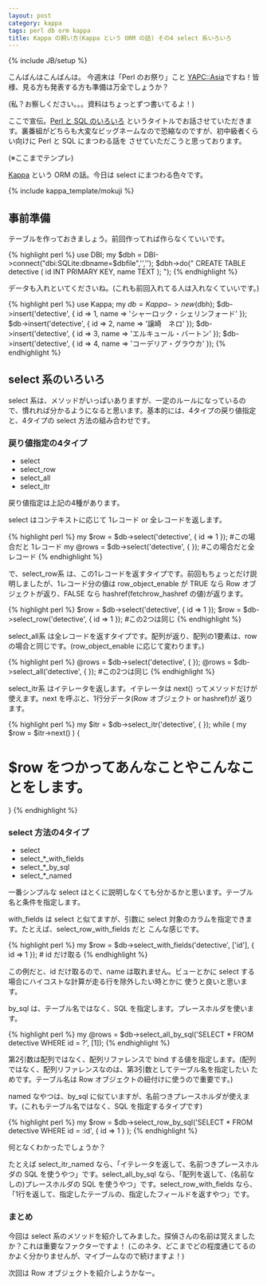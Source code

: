 ```yaml
---
layout: post
category: kappa
tags: perl db orm kappa
title: Kappa の飼い方(Kappa という ORM の話) その4 select 系いろいろ
---
```

{% include JB/setup %}

こんばんはこんばんは。
今週末は「Perl のお祭り」こと [YAPC::Asia](http://yapcasia.org/2012/)ですね！皆様、見る方も発表する方も準備は万全でしょうか？

(私？お察しください。。。資料はちょっとずつ書いてるよ！)

ここで宣伝。[Perl と SQL のいろいろ](http://yapcasia.org/2012/talk/show/863251ce-d870-11e1-924a-0d4e6aeab6a4)
というタイトルでお話させていただきます。裏番組がどちらも大変なビッグネームなので恐縮なのですが、初中級者くらい向けに Perl と SQL にまつわる話を
させていただこうと思っております。

(※ここまでテンプレ)

[Kappa](https://github.com/tsucchi/p5-Kappa) という ORM の話。今日は select にまつわる色々です。

{% include kappa_template/mokuji %}
## 事前準備
テーブルを作っておきましょう。前回作ってれば作らなくていいです。

{% highlight perl %}
use DBI;
my $dbh = DBI->connect("dbi:SQLite:dbname=$dbfile",'','');
$dbh->do("
CREATE TABLE detective (
  id    INT PRIMARY KEY,
  name  TEXT
);
");
{% endhighlight %}

データも入れといてくださいね。(これも前回入れてる人は入れなくていいです。)

{% highlight perl %}
use Kappa;
my $db = Kappa->new($dbh);
$db->insert('detective', { id => 1, name => 'シャーロック・シェリンフォード' });
$db->insert('detective', { id => 2, name => '譲崎　ネロ' });
$db->insert('detective', { id => 3, name => 'エルキュール・バートン' });
$db->insert('detective', { id => 4, name => 'コーデリア・グラウカ' });
{% endhighlight %}

## select 系のいろいろ
select 系は、メソッドがいっぱいありますが、一定のルールになっているので、慣れれば分かるようになると思います。基本的には、4タイプの戻り値指定と、4タイプの select 方法の組み合わせです。

### 戻り値指定の4タイプ
- select
- select_row
- select_all
- select_itr

戻り値指定は上記の4種があります。

select はコンテキストに応じて 1レコード or 全レコードを返します。

{% highlight perl %}
my $row  = $db->select('detective', { id => 1 }); #この場合だと 1レコード
my @rows = $db->select('detective', { });         #この場合だと全レコード
{% endhighlight %}

で、select_row系 は、この1レコードを返すタイプです。前回もちょっとだけ説明しましたが、1レコード分の値は row\_object\_enable が TRUE なら Row オブジェクトが返り、FALSE なら hashref(fetchrow\_hashref の値)が返ります。

{% highlight perl %}
$row = $db->select('detective',     { id => 1 }); 
$row = $db->select_row('detective', { id => 1 }); #この2つは同じ
{% endhighlight %}

select_all系 は全レコードを返すタイプです。配列が返り、配列の1要素は、row の場合と同じです。(row\_object\_enable に応じて変わります。)

{% highlight perl %}
@rows = $db->select('detective',     { });
@rows = $db->select_all('detective', { }); #この2つは同じ
{% endhighlight %}

select_itr系 はイテレータを返します。イテレータは next() ってメソッドだけが使えます。next を呼ぶと、1行分データ(Row オブジェクト or hashref)が
返ります。

{% highlight perl %}
my $itr = $db->select_itr('detective',     { });
while ( my $row = $itr->next() ) {
   # $row をつかってあんなことやこんなことをします。
}
{% endhighlight %}

### select 方法の4タイプ
- select
- select\_*\_with_fields
- select\_*\_by_sql
- select\_*\_named

一番シンプルな select はとくに説明しなくても分かるかと思います。テーブル名と条件を指定します。

with\_fields は select と似てますが、引数に select 対象のカラムを指定できます。たとえば、select\_row\_with\_fields だと
こんな感じです。

{% highlight perl %}
my $row = $db->select_with_fields('detective', ['id'], { id => 1 }); # id だけ取る
{% endhighlight %}

この例だと、id だけ取るので、name は取れません。ビューとかに select する場合にハイコストな計算が走る行を除外したい時とかに
使うと良いと思います。

by\_sql は、テーブル名ではなく、SQL を指定します。プレースホルダを使います。

{% highlight perl %}
my @rows = $db->select_all_by_sql('SELECT * FROM detective WHERE id = ?', [1]);
{% endhighlight %}

第2引数は配列ではなく、配列リファレンスで bind する値を指定します。(配列ではなく、配列リファレンスなのは、第3引数としてテーブル名を指定したい
ためです。テーブル名は Row オブジェクトの紐付けに使うので重要です。)

named なやつは、by\_sql に似ていますが、名前つきプレースホルダが使えます。(これもテーブル名ではなく、SQL を指定するタイプです)

{% highlight perl %}
my $row = $db->select_row_by_sql('SELECT * FROM detective WHERE id = :id', { id => 1 } );
{% endhighlight %}

何となくわかったでしょうか？

たとえば select\_itr\_named なら、「イテレータを返して、名前つきプレースホルダの SQL を使うやつ」です。select\_all\_by\_sql なら、「配列を返して、(名前なしの)プレースホルダの SQL を使うやつ」です。select\_row\_with_fields なら、「1行を返して、指定したテーブルの、指定したフィールドを返すやつ」です。

### まとめ
今回は select 系のメソッドを紹介してみました。探偵さんの名前は覚えましたか？これは重要なファクターですよ！
(このネタ、どこまでどの程度通じてるのかよく分かりませんが、マイブームなので続けますよ！)

次回は Row オブジェクトを紹介しようかなー。


